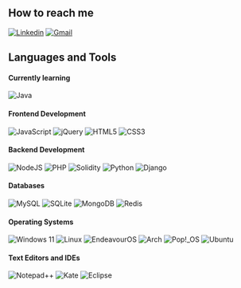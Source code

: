 ## How to reach me
   [![Linkedin](https://img.shields.io/badge/-LinkedIn-blue?style=for-the-badge&logo=Linkedin&logoColor=white)](https://www.linkedin.com/in/alberto-t-876425203/)
   [![Gmail](https://img.shields.io/badge/-Gmail-c14438?style=for-the-badge&logo=Gmail&logoColor=white)](mailto:albertotoscano997@gmail.com)

## Languages and Tools

#### Currently learning
   ![Java](https://img.shields.io/badge/java-%23ED8B00.svg?style=for-the-badge&logo=openjdk&logoColor=white)

#### Frontend Development
   ![JavaScript](https://img.shields.io/badge/javascript-%23323330.svg?style=for-the-badge&logo=javascript&logoColor=%23F7DF1E)
   ![jQuery](https://img.shields.io/badge/jquery-%230769AD.svg?style=for-the-badge&logo=jquery&logoColor=white)
   ![HTML5](https://img.shields.io/badge/html5-%23E34F26.svg?style=for-the-badge&logo=html5&logoColor=white)
   ![CSS3](https://img.shields.io/badge/css3-%231572B6.svg?style=for-the-badge&logo=css3&logoColor=white)
   
#### Backend Development
   ![NodeJS](https://img.shields.io/badge/node.js-6DA55F?style=for-the-badge&logo=node.js&logoColor=white)
   ![PHP](https://img.shields.io/badge/php-%23777BB4.svg?style=for-the-badge&logo=php&logoColor=white)
   ![Solidity](https://img.shields.io/badge/Solidity-%23363636.svg?style=for-the-badge&logo=solidity&logoColor=white)
   ![Python](https://img.shields.io/badge/python-3670A0?style=for-the-badge&logo=python&logoColor=ffdd54)
   ![Django](https://img.shields.io/badge/django-%23092E20.svg?style=for-the-badge&logo=django&logoColor=white)

#### Databases
   ![MySQL](https://img.shields.io/badge/mysql-4479A1.svg?style=for-the-badge&logo=mysql&logoColor=white)
   ![SQLite](https://img.shields.io/badge/sqlite-%2307405e.svg?style=for-the-badge&logo=sqlite&logoColor=white)
   ![MongoDB](https://img.shields.io/badge/MongoDB-%234ea94b.svg?style=for-the-badge&logo=mongodb&logoColor=white)
   ![Redis](https://img.shields.io/badge/redis-%23DD0031.svg?style=for-the-badge&logo=redis&logoColor=white)

#### Operating Systems
   ![Windows 11](https://img.shields.io/badge/Windows%2011-%230079d5.svg?style=for-the-badge&logo=Windows%2011&logoColor=white)
   ![Linux](https://img.shields.io/badge/Linux-FCC624?style=for-the-badge&logo=linux&logoColor=black)
   ![EndeavourOS](https://img.shields.io/badge/EndeavourOS-7E3AAC?style=for-the-badge&logo=endeavouros&logoColor=white)
   ![Arch](https://img.shields.io/badge/Arch%20Linux-1793D1?logo=arch-linux&logoColor=fff&style=for-the-badge)
   ![Pop!\_OS](https://img.shields.io/badge/Pop!_OS-48B9C7?style=for-the-badge&logo=Pop!_OS&logoColor=white)
   ![Ubuntu](https://img.shields.io/badge/Ubuntu-E95420?style=for-the-badge&logo=ubuntu&logoColor=white)

#### Text Editors and IDEs
   ![Notepad++](https://img.shields.io/badge/Notepad++-90E59A.svg?style=for-the-badge&logo=notepad%2b%2b&logoColor=black)
   ![Kate](https://img.shields.io/badge/-Kate-1F8A70?logo=kde&style=for-the-badge&logoColor=white)
   ![Eclipse](https://img.shields.io/badge/Eclipse-FE7A16.svg?style=for-the-badge&logo=Eclipse&logoColor=white)
<!--
**albeok/albeok** is a ✨ _special_ ✨ repository because its `README.md` (this file) appears on your GitHub profile.

Here are some ideas to get you started:

- 🔭 I’m currently working on ...
- 🌱 I’m currently learning ...
- 👯 I’m looking to collaborate on ...
- 🤔 I’m looking for help with ...
- 💬 Ask me about ...
- 📫 How to reach me: ...
- 😄 Pronouns: ...
- ⚡ Fun fact: ...
-->
